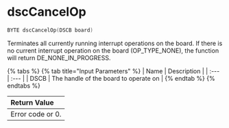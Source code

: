 # dscCancelOp

```c
BYTE dscCancelOp(DSCB board)
```

Terminates all currently running interrupt operations on the board. If there is no current interrupt operation on the board \(OP\_TYPE\_NONE\), the function will return DE\_NONE\_IN\_PROGRESS.

{% tabs %}
{% tab title="Input Parameters" %}
| Name | Description |
| :--- | :--- |
| DSCB | The handle of the board to operate on |
{% endtab %}
{% endtabs %}

| Return Value |
| :--- |
| Error code or 0. |

